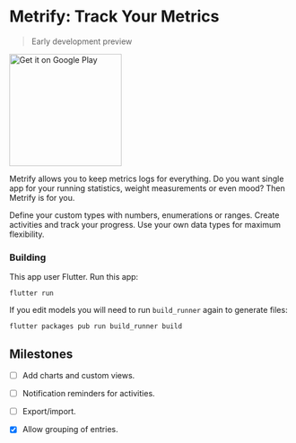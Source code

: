 # Metrify: Track Your Metrics

> Early development preview

<a href='https://play.google.com/store/apps/details?id=net.vojtech.metrify'><img alt='Get it on Google Play' src='https://play.google.com/intl/en_us/badges/static/images/badges/en_badge_web_generic.png' width=200/></a>

Metrify allows you to keep metrics logs for everything. Do you want single app for your running statistics, weight measurements or even mood? Then Metrify is for you.

Define your custom types with numbers, enumerations or ranges. Create activities and track your progress. Use your own data types for maximum flexibility.

### Building

This app user Flutter. Run this app:

```shell
flutter run
```

If you edit models you will need to run `build_runner` again to generate files:

```shell
flutter packages pub run build_runner build
```

## Milestones

- [ ] Add charts and custom views.

- [ ] Notification reminders for activities.

- [ ] Export/import.

- [x] Allow grouping of entries.
